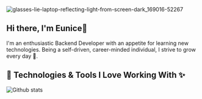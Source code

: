 ![glasses-lie-laptop-reflecting-light-from-screen-dark_169016-52267](https://github.com/user-attachments/assets/bec6e312-4c11-4663-8157-b229dabf3fdf)

## Hi there, I'm Eunice👋

I'm an enthusiastic Backend Developer with an appetite for learning new technologies. Being a self-driven, career-minded individual, I strive to grow every day 💪.


## 🔧 Technologies & Tools I Love Working With ✨ 




![Github stats](https://github-readme-stats.vercel.app/api?username=EuniceGeorge&show_icons=true&theme=synthwave&hide_border=true)


<!--
**EuniceGeorge/EuniceGeorge** is a ✨ _special_ ✨ repository because its `README.md` (this file) appears on your GitHub profile.

Here are some ideas to get you started:

- 🔭 I’m currently working on ...
- 🌱 I’m currently learning ...
- 👯 I’m looking to collaborate on ...
- 🤔 I’m looking for help with ...
- 💬 Ask me about ...
- 📫 How to reach me: ...
- 😄 Pronouns: ...
- ⚡ Fun fact: ...
-->
